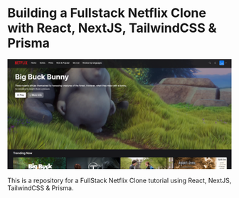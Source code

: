 # Building a Fullstack Netflix Clone with React, NextJS, TailwindCSS & Prisma

![image](./public/images/screenshot-image.png)

This is a repository for a FullStack Netflix Clone tutorial using React, NextJS, TailwindCSS & Prisma.
